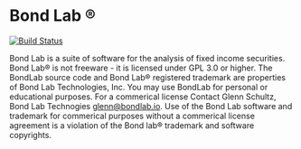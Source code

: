 Bond Lab ®
=======

[![Build Status](https://travis-ci.org/glennmschultz/BondLab.svg?branch=master)](https://travis-ci.org/glennmschultz/BondLab)

Bond Lab is a suite of software for the analysis of fixed income securities. Bond Lab® is not freeware - it is licensed under GPL 3.0 or higher.  The BondLab source code and Bond Lab® registered trademark are properties of Bond Lab Technologies, Inc.  You may use BondLab for personal or educational purposes.  For a commerical license Contact Glenn Schultz, Bond Lab Technogies glenn@bondlab.io. Use of the Bond Lab software and trademark for commerical purposes without a commerical license agreement is a violation of the Bond lab® trademark and software copyrights.
